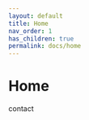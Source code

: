 ```yaml
---
layout: default
title: Home
nav_order: 1
has_children: true
permalink: docs/home
---
```




# Home

contact